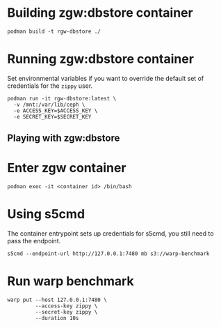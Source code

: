 # Building zgw:dbstore container

```
podman build -t rgw-dbstore ./
```

# Running zgw:dbstore container

Set environmental variables if you want to override the default set of
credentials for the `zippy` user.

```
podman run -it rgw-dbstore:latest \
  -v /mnt:/var/lib/ceph \
  -e ACCESS_KEY=$ACCESS_KEY \
  -e SECRET_KEY=$SECRET_KEY
```

## Playing with zgw:dbstore

# Enter zgw container

```
podman exec -it <container id> /bin/bash
```

# Using s5cmd

The container entrypoint sets up credentials for s5cmd, you still need to pass
the endpoint.

```
s5cmd --endpoint-url http://127.0.0.1:7480 mb s3://warp-benchmark
```

# Run warp benchmark
```
warp put --host 127.0.0.1:7480 \
         --access-key zippy \
         --secret-key zippy \
         --duration 10s
```
